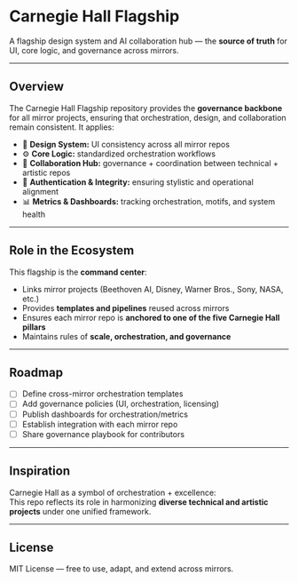 # Carnegie Hall Flagship

A flagship design system and AI collaboration hub — the **source of truth** for UI, core logic, and governance across mirrors.

---

## Overview
The Carnegie Hall Flagship repository provides the **governance backbone** for all mirror projects, ensuring that orchestration, design, and collaboration remain consistent. It applies:

- 🎨 **Design System:** UI consistency across all mirror repos  
- ⚙️ **Core Logic:** standardized orchestration workflows  
- 📡 **Collaboration Hub:** governance + coordination between technical + artistic repos  
- 🔑 **Authentication & Integrity:** ensuring stylistic and operational alignment  
- 📊 **Metrics & Dashboards:** tracking orchestration, motifs, and system health  

---

## Role in the Ecosystem
This flagship is the **command center**:  
- Links mirror projects (Beethoven AI, Disney, Warner Bros., Sony, NASA, etc.)  
- Provides **templates and pipelines** reused across mirrors  
- Ensures each mirror repo is **anchored to one of the five Carnegie Hall pillars**  
- Maintains rules of **scale, orchestration, and governance**  

---

## Roadmap
- [ ] Define cross-mirror orchestration templates  
- [ ] Add governance policies (UI, orchestration, licensing)  
- [ ] Publish dashboards for orchestration/metrics  
- [ ] Establish integration with each mirror repo  
- [ ] Share governance playbook for contributors  

---

## Inspiration
Carnegie Hall as a symbol of orchestration + excellence:  
This repo reflects its role in harmonizing **diverse technical and artistic projects** under one unified framework.  

---

## License
MIT License — free to use, adapt, and extend across mirrors.  
